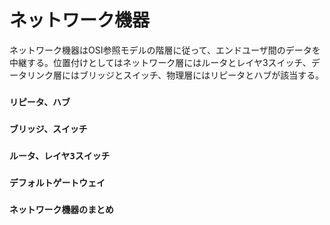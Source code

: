 # ネットワーク機器
ネットワーク機器はOSI参照モデルの階層に従って、エンドユーザ間のデータを中継する。位置付けとしてはネットワーク層にはルータとレイヤ3スイッチ、データリンク層にはブリッジとスイッチ、物理層にはリピータとハブが該当する。

### `リピータ、ハブ`
### `ブリッジ、スイッチ`
### `ルータ、レイヤ3スイッチ`
### `デフォルトゲートウェイ`
### `ネットワーク機器のまとめ`
